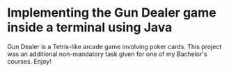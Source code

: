 # Implementing the Gun Dealer game inside a terminal using Java

Gun Dealer is a Tetris-like arcade game involving poker cards. This project was an additional non-mandatory task given for one of my Bachelor's courses. Enjoy!
